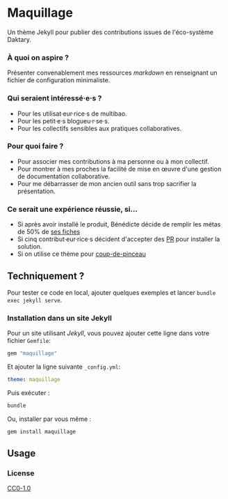 # Maquillage

Un thème Jekyll pour publier des contributions issues de l'éco-système Daktary. 

### À quoi on aspire ?
Présenter convenablement mes ressources *markdown* en renseignant un fichier de configuration minimaliste.

### Qui seraient intéressé·e·s ?
- Pour les utilisat·eur·rice·s de multibao.
- Pour les petit·e·s blogueu·r·se·s.
- Pour les collectifs sensibles aux pratiques collaboratives.

### Pour quoi faire ?
- Pour associer mes contributions à ma personne ou à mon collectif.
- Pour montrer à mes proches la facilité de mise en œuvre d'une gestion de documentation collaborative.
- Pour me débarrasser de mon ancien outil sans trop sacrifier la présentation.

### Ce serait une expérience réussie, si...
- Si après avoir installé le produit, Bénédicte décide de remplir les métas de 50% de [ses fiches](https://github.com/bndct-lmbrt/mes-recettes/tree/master/recettes) 
- Si cinq contribut·eur·rice·s décident d'accepter des [PR](https://github.com/bndct-lmbrt/mes-recettes/pull/3) pour installer la solution.
- Si on utilise ce thème pour [coup-de-pinceau](https://github.com/daktary-team/coup-de-pinceau)

## Techniquement ?

Pour tester ce code en local, ajouter quelques exemples et lancer `bundle exec jekyll serve`.

### Installation dans un site Jekyll

Pour un site utilisant *Jekyll*, vous pouvez ajouter cette ligne dans votre fichier `Gemfile`:

```ruby
gem "maquillage"
```

Et ajouter la ligne suivante `_config.yml`:

```yaml
theme: maquillage
```

Puis exécuter :

```bash
bundle
```

Ou, installer par vous même :

```bash
gem install maquillage
```

## Usage

### License

[CC0-1.0](./LICENCE)
